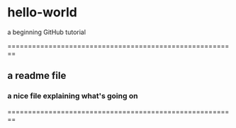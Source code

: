 # hello-world
a beginning GitHub tutorial

========================================================
## a readme file
### a nice file explaining what's going on
========================================================
 
